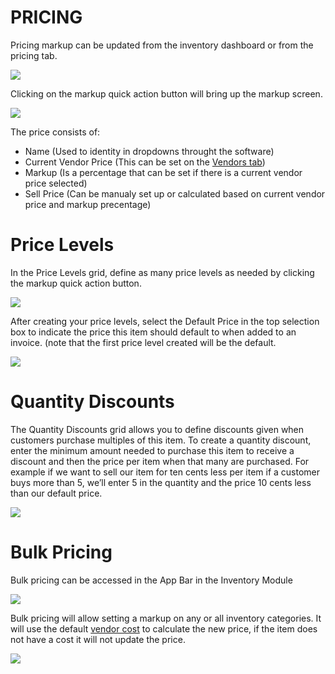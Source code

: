 # PRICING

Pricing markup can be updated from the inventory dashboard or from the pricing tab.

![](https://wiselibrary.blob.core.windows.net/docs/Windows/InventoryDashboard.png)

Clicking on the markup quick action button will bring up the markup screen.

![](https://wiselibrary.blob.core.windows.net/docs/Windows/InventoryMarkup.png)


The price consists of:
 - Name (Used to identity in dropdowns throught the software)
 - Current Vendor Price (This can be set on the [Vendors tab](https://docs.wisesoftwareinc.com/enterprise/inventory/vendors))
 - Markup (Is a percentage that can be set if there is a current vendor price selected)
 - Sell Price (Can be manualy set up or calculated based on current vendor price and markup precentage)
   

# Price Levels

In the Price Levels grid, define as many price levels as needed by clicking the markup quick action button. 

![](https://wiselibrary.blob.core.windows.net/docs/Windows/InventoryPricing.png)

After creating your price levels, select the Default Price in the top selection box to indicate the price this item should default to when added to an invoice. (note that the first price level created will be the default.

![](https://wiselibrary.blob.core.windows.net/docs/Windows/DefaultPriceLevel.png)


# Quantity Discounts

The Quantity Discounts grid allows you to define discounts given when customers purchase multiples of this item. To create a quantity discount, enter the minimum amount needed to purchase this item to receive a discount and then the price per item when that many are purchased. For example if we want to sell our item for ten cents less per item if a customer buys more than 5, we’ll enter 5 in the quantity and the price 10 cents less than our default price.

![](https://wiselibrary.blob.core.windows.net/docs/Windows/QuantityDiscounts.png)

# Bulk Pricing

Bulk pricing can be accessed in the App Bar in the Inventory Module

![](https://wiselibrary.blob.core.windows.net/docs/Windows/InventoryAppBar_pricing.png)

Bulk pricing will allow setting a markup on any or all inventory categories. It will use the default [vendor cost](https://docs.wisesoftwareinc.com/enterprise/inventory/vendors) to calculate the new price, if the item does not have a cost it will not update the price.

![](https://wiselibrary.blob.core.windows.net/docs/Windows/BulkPricing.png)



